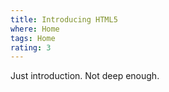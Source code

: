 ```yaml
---
title: Introducing HTML5
where: Home
tags: Home
rating: 3
---
```


Just introduction. Not deep enough.